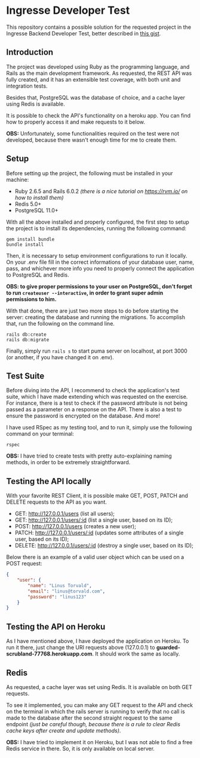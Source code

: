 # Ingresse Developer Test

This repository contains a possible solution for the requested project in the Ingresse Backend Developer Test, better described in [this gist](https://gist.github.com/vitorleal/158e4e3870337dacf9475a5a27e5c7c9).

## Introduction

The project was developed using Ruby as the programming language, and Rails as the main development framework. As requested, the REST API was fully created, and it has an extensible test coverage, with both unit and integration tests.

Besides that, PostgreSQL was the database of choice, and a cache layer using Redis is available.

It is possible to check the API's functionality on a heroku app. You can find how to properly access it and make requests to it below.

**OBS:** Unfortunately, some functionalities required on the test were not developed, because there wasn't enough time for me to create them.

## Setup

Before setting up the project, the following must be installed in your machine:
- Ruby 2.6.5 and Rails 6.0.2 *(there is a nice tutorial on https://rvm.io/ on how to install them)*
- Redis 5.0+
- PostgreSQL 11.0+ 

With all the above installed and properly configured, the first step to setup the project is to install its dependencies, running the following command:

```
gem install bundle
bundle install
```

Then, it is necessary to setup environment configurations to run it locally. On your .env file fill in the correct informations of your database user, name, pass, and whichever more info you need to properly connect the application to PostgreSQL and Redis. 

**OBS: to give proper permissions to your user on PostgreSQL, don't forget to run `createuser --interactive`, in order to grant super admin permissions to him.**

With that done, there are just two more steps to do before starting the server: creating the database and running the migrations. To accomplish that, run the following on the command line.

```
rails db:create
rails db:migrate
```

Finally, simply run `rails s` to start puma server on localhost, at port 3000 (or another, if you have changed it on .env).

## Test Suite

Before diving into the API, I recommend to check the application's test suite, which I have made extending which was requested on the exercise. For instance, there is a test to check if the password attribute is not being passed as a parameter on a response on the API. There is also a test to ensure the password is encrypted on the database. And more!

I have used RSpec as my testing tool, and to run it, simply use the following command on your terminal:

```
rspec
```

**OBS:** I have tried to create tests with pretty auto-explaining naming methods, in order to be extremely straightforward.

## Testing the API locally

With your favorite REST Client, it is possible make GET, POST, PATCH and DELETE requests to the API as you want.

- GET: http://127.0.0.1/users (list all users);
- GET: http://127.0.0.1/users/:id (list a single user, based on its ID);
- POST: http://127.0.0.1/users (creates a new user);
- PATCH: http://127.0.0.1/users/:id (updates some attributes of a single user, based on its ID);
- DELETE: http://127.0.0.1/users/:id (destroy a single user, based on its ID);

Below there is an example of a valid user object which can be used on a POST request:

```json
{
	"user": {
		"name": "Linus Torvald",
		"email": "linus@torvald.com",
		"password": "linus123"
	}
}
```

## Testing the API on Heroku

As I have mentioned above, I have deployed the application on Heroku. To run it there, just change the URI requests above (127.0.0.1) to **guarded-scrubland-77768.herokuapp.com**. It should work the same as locally.

## Redis

As requested, a cache layer was set using Redis. It is available on both GET requests.

To see it implemented, you can make any GET request to the API and check on the terminal in which the rails server is running to verify that no call is made to the database after the second straight request to the same endpoint *(just be careful though, because there is a rule to clear Redis cache keys after create and update methods)*.

**OBS:** I have tried to implement it on Heroku, but I was not able to find a free Redis service in there. So, it is only available on local server.
